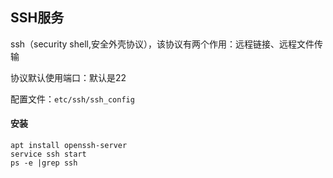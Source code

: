 ## SSH服务

ssh（security shell,安全外壳协议），该协议有两个作用：远程链接、远程文件传输

协议默认使用端口：默认是22

配置文件：`etc/ssh/ssh_config`

#### 安装

```
apt install openssh-server
service ssh start
ps -e |grep ssh
```


